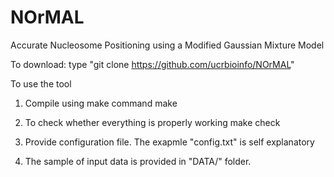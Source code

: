 # NOrMAL
Accurate Nucleosome Positioning using a Modified Gaussian Mixture Model

To download: type "git clone https://github.com/ucrbioinfo/NOrMAL"

To use the tool

1. Compile using make command
    make

2. To check whether everything is properly working
    make check

2. Provide configuration file. The exapmle "config.txt" is self explanatory

3. The sample of input data is provided in "DATA/" folder.
